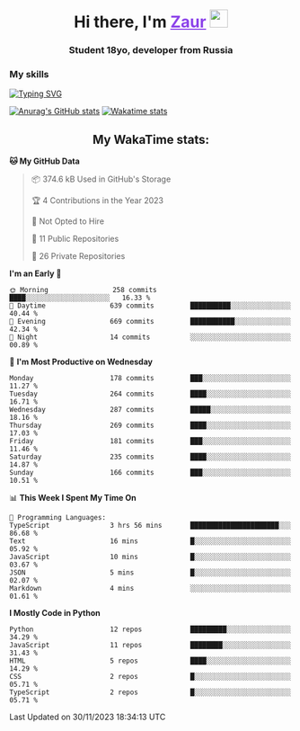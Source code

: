 <h1 align="center">
    Hi there, I'm 
    <a href="https://t.me/skyguy" target="_blank" style="color: #8C43EA">Zaur</a>
    <img src="https://github.com/blackcater/blackcater/raw/main/images/Hi.gif" height="32">
</h1>

<h3 align="center">
    Student 18yo, developer from Russia
</h3>  

### **My skills**
[![Typing SVG](https://readme-typing-svg.herokuapp.com?font=Oxanium&duration=3000&pause=1500&color=8C43EA&height=30&lines=Python:+FastAPI,+Flask,+Aiogram,+Telethon;SQL:+PostgreSQL,+SQLite;JavaScript/TypeScript:+React.js;HTML+(PUG),+CSS+(SCSS))](https://git.io/typing-svg)

[![Anurag's GitHub stats](https://github-readme-stats.vercel.app/api?username=mrskyguy&hide_title=true&count_private=true&show_icons=true&title_color=8C43EA&icon_color=BE57EA&bg_color=30,191919,341b56&text_color=B1B1B1&border_radius=10&hide_border=true)](https://github.com/anuraghazra/github-readme-stats)
[![Wakatime stats](https://github-readme-stats.vercel.app/api/wakatime?username=skyguy&hide_title=true&show_icons=true&title_color=8C43EA&icon_color=BE57EA&bg_color=30,191919,341b56&text_color=B1B1B1&border_radius=10&hide_border=true)](https://github.com/anuraghazra/github-readme-stats)


<h2 align="center"> My WakaTime stats: </h2>

<!--START_SECTION:waka-->
**🐱 My GitHub Data** 

> 📦 374.6 kB Used in GitHub's Storage 
 > 
> 🏆 4 Contributions in the Year 2023
 > 
> 🚫 Not Opted to Hire
 > 
> 📜 11 Public Repositories 
 > 
> 🔑 26 Private Repositories 
 > 
**I'm an Early 🐤** 

```text
🌞 Morning                258 commits         ████░░░░░░░░░░░░░░░░░░░░░   16.33 % 
🌆 Daytime                639 commits         ██████████░░░░░░░░░░░░░░░   40.44 % 
🌃 Evening                669 commits         ███████████░░░░░░░░░░░░░░   42.34 % 
🌙 Night                  14 commits          ░░░░░░░░░░░░░░░░░░░░░░░░░   00.89 % 
```
📅 **I'm Most Productive on Wednesday** 

```text
Monday                   178 commits         ███░░░░░░░░░░░░░░░░░░░░░░   11.27 % 
Tuesday                  264 commits         ████░░░░░░░░░░░░░░░░░░░░░   16.71 % 
Wednesday                287 commits         █████░░░░░░░░░░░░░░░░░░░░   18.16 % 
Thursday                 269 commits         ████░░░░░░░░░░░░░░░░░░░░░   17.03 % 
Friday                   181 commits         ███░░░░░░░░░░░░░░░░░░░░░░   11.46 % 
Saturday                 235 commits         ████░░░░░░░░░░░░░░░░░░░░░   14.87 % 
Sunday                   166 commits         ███░░░░░░░░░░░░░░░░░░░░░░   10.51 % 
```


📊 **This Week I Spent My Time On** 

```text
💬 Programming Languages: 
TypeScript               3 hrs 56 mins       ██████████████████████░░░   86.68 % 
Text                     16 mins             █░░░░░░░░░░░░░░░░░░░░░░░░   05.92 % 
JavaScript               10 mins             █░░░░░░░░░░░░░░░░░░░░░░░░   03.67 % 
JSON                     5 mins              █░░░░░░░░░░░░░░░░░░░░░░░░   02.07 % 
Markdown                 4 mins              ░░░░░░░░░░░░░░░░░░░░░░░░░   01.61 % 
```

**I Mostly Code in Python** 

```text
Python                   12 repos            █████████░░░░░░░░░░░░░░░░   34.29 % 
JavaScript               11 repos            ████████░░░░░░░░░░░░░░░░░   31.43 % 
HTML                     5 repos             ████░░░░░░░░░░░░░░░░░░░░░   14.29 % 
CSS                      2 repos             █░░░░░░░░░░░░░░░░░░░░░░░░   05.71 % 
TypeScript               2 repos             █░░░░░░░░░░░░░░░░░░░░░░░░   05.71 % 
```




 Last Updated on 30/11/2023 18:34:13 UTC
<!--END_SECTION:waka-->
